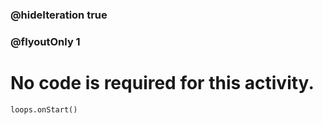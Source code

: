 ### @hideIteration true 
### @flyoutOnly 1


# No code is required for this activity. 

```spy
loops.onStart()
```



